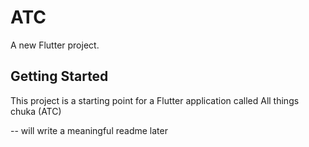 # ATC

A new Flutter project.

## Getting Started

This project is a starting point for a Flutter application called All things chuka (ATC)

-- will write a meaningful readme later
